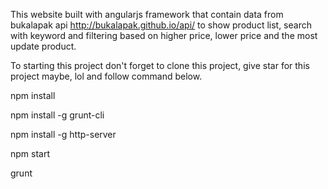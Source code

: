 This website built with angularjs framework that contain data from bukalapak api http://bukalapak.github.io/api/ to show product list, search with keyword and filtering based on higher price, lower price and the most update product.

To starting this project don't forget to clone this project, give star for this project maybe, lol and follow command below.

npm install

npm install -g grunt-cli

npm install -g http-server

npm start

grunt
